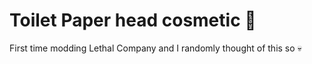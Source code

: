 # Toilet Paper head cosmetic 🧻
First time modding Lethal Company and I randomly thought of this so 💀
